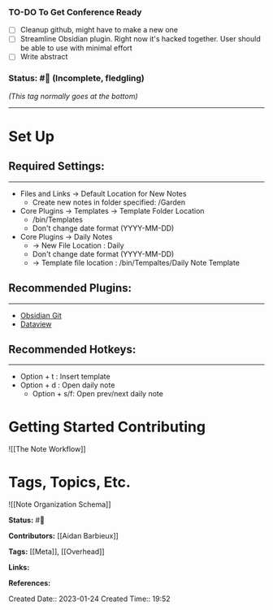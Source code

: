 ### TO-DO To Get Conference Ready
- [ ] Cleanup github, might have to make a new one
- [ ] Streamline Obsidian plugin. Right now it's hacked together. User should be able to use with minimal effort
- [ ] Write abstract

### Status: #🌱 (Incomplete, fledgling)
*(This tag normally goes at the bottom)*

---

# Set Up

## Required Settings:
---

- Files and Links -> Default Location for New Notes
	- Create new notes in folder specified: /Garden
- Core Plugins -> Templates -> Template Folder Location
	- /bin/Templates
	- Don't change date format (YYYY-MM-DD)
- Core Plugins -> Daily Notes 
	- -> New File Location : Daily
	- Don't change date format (YYYY-MM-DD)
	- -> Template file location : /bin/Tempaltes/Daily Note Template


## Recommended Plugins:
---

- [Obsidian Git](obsidian://show-plugin?id=obsidian-git)
- [Dataview](obsidian://show-plugin?id=dataview)

## Recommended Hotkeys:
---
- Option + t : Insert template
- Option + d : Open daily note
	- Option + s/f: Open prev/next daily note


# Getting Started Contributing

![[The Note Workflow]]

# Tags, Topics, Etc.
![[Note Organization Schema]]


**Status:**
#🌱 

**Contributors:**
[[Aidan Barbieux]]

**Tags:**
[[Meta]], [[Overhead]]

**Links:**

**References:**

Created Date:: 2023-01-24
Created Time:: 19:52
